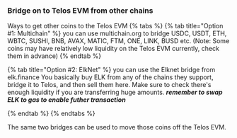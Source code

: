 ### Bridge on to Telos EVM from other chains
Ways to get other coins to the Telos EVM
{% tabs %}
{% tab title="Option #1: Multichain" %}
you can use multichain.org to bridge USDC, USDT, ETH, WBTC, SUSHI, BNB, AVAX, MATIC, FTM, ONE, LINK, BUSD etc.
(Note: Some coins may have relatively low liquidity on the Telos EVM currently, check them in advance)
{% endtab %}

{% tab title="Option #2: ElkNet" %}
you can use the Elknet bridge from elk.finance
You basically buy ELK from any of the chains they support, bridge it to Telos, and then sell them here. Make sure to check there's enough liquidity if you are transferring huge amounts.
***remember to swap ELK to gas to enable futher transaction***

{% endtab %}
{% endtabs %}


The same two bridges can be used to move those coins off the Telos EVM.
